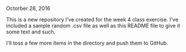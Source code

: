Octorber 28, 2016


This is a new repository I've created for the week 4 class exercise.  I've included a sample random .csv file as well as this 
README file to give it some text and such.


I'll toss a few more items in the directory and push them to GitHub.



